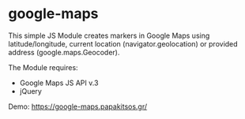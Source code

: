google-maps
===========

This simple JS Module creates markers in Google Maps using latitude/longitude, current location (navigator.geolocation) or provided address (google.maps.Geocoder).

The Module requires:
- Google Maps JS API v.3
- jQuery

Demo: https://google-maps.papakitsos.gr/
